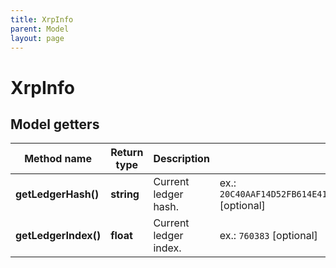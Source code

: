 ```yaml
---
title: XrpInfo
parent: Model
layout: page
---
```


# XrpInfo

## Model getters

Method name | Return type | Description | Notes
------------ | ------------- | ------------- | -------------
**getLedgerHash()** | **string** | Current ledger hash. | ex.: `20C40AAF14D52FB614E41625218AF6C97B43076C30060E85AEFB38D54A99050F` [optional]
**getLedgerIndex()** | **float** | Current ledger index. | ex.: `760383` [optional]

